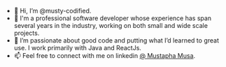 - 👋 Hi, I’m @musty-codified.
- 👀 I'm a professional software developer whose experience has span several years in the industry, working on both small and wide scale projects.
- 💞️ I’m passionate about good code and putting what I’d learned to great use. I work primarily with Java and ReactJs. 
- 📫 Feel free to connect with me on linkedin [@ Mustapha Musa](https://www.linkedin.com/in/mustapha-musa/).

<!---
musty-codified/musty-codified is a ✨ special ✨ repository because its `README.md` (this file) appears on your GitHub profile.
You can click the Preview link to take a look at your changes.
--->
